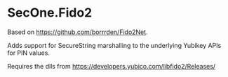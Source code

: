 # SecOne.Fido2

Based on https://github.com/borrrden/Fido2Net. 

Adds support for SecureString marshalling to the underlying Yubikey APIs for PIN values.

Requires the dlls from https://developers.yubico.com/libfido2/Releases/

